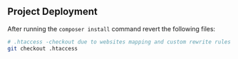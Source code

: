 ## Project Deployment ##

After running the `composer install` command revert the following files:

```bash
# .htaccess -checkout due to websites mapping and custom rewrite rules
git checkout .htaccess
```
